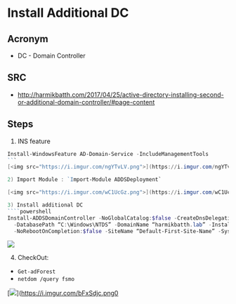 # Install Additional DC

## Acronym
* DC - Domain Controller

## SRC
* http://harmikbatth.com/2017/04/25/active-directory-installing-second-or-additional-domain-controller/#page-content

## Steps
1) INS feature
````powershell
Install-WindowsFeature AD-Domain-Service -IncludeManagementTools
```
[<img src="https://i.imgur.com/ngYTvLV.png">](https://i.imgur.com/ngYTvLV.png)

2) Import Module : `Import-Module ADDSDeployment`

[<img src="https://i.imgur.com/wC1UcGz.png">](https://i.imgur.com/wC1UcGz.png)

3) Install additional DC
````powershell
Install-ADDSDomainController -NoGlobalCatalog:$false -CreateDnsDelegation:$false -CriticalReplicationOnly:$false `
  -DatabasePath “C:\Windows\NTDS” -DomainName “harmikbatth.lab” -InstallDns:$true -LogPath “C:\Windows\NTDS” `
  -NoRebootOnCompletion:$false -SiteName “Default-First-Site-Name” -SysvolPath “C:\Windows\SYSVOL” -Force:$true
````
[<img src="https://i.imgur.com/9tzeSb5.png">](https://i.imgur.com/9tzeSb5.png)

4) CheckOut:
  * `Get-adForest`
  * `netdom /query fsmo`

[<img src="https://i.imgur.com/bFxSdjc.png">](https://i.imgur.com/bFxSdjc.png0

